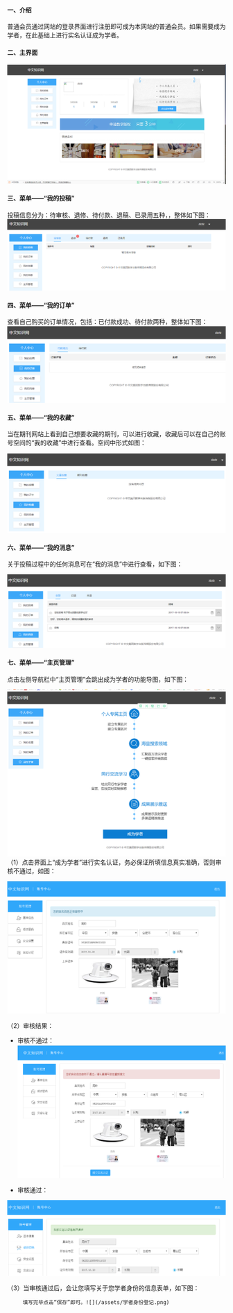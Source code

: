 #### 一、介绍

普通会员通过网站的登录界面进行注册即可成为本网站的普通会员。如果需要成为学者，在此基础上进行实名认证成为学者。

#### 二、主界面

![](/assets/会员主界面.png)



#### 三、菜单——“我的投稿”

投稿信息分为：待审核、退修、待付款、退稿、已录用五种，，整体如下图：![](/assets/会员我的投稿.png)

#### 四、菜单——“我的订单”

查看自己购买的订单情况，包括：已付款成功、待付款两种，整体如下图：![](/assets/会员订单.png)

#### 五、菜单——“我的收藏”

当在期刊网站上看到自己想要收藏的期刊，可以进行收藏，收藏后可以在自己的账号空间的“我的收藏”中进行查看。空间中形式如图：

![](/assets/会员收藏.png)

#### 六、菜单——“我的消息”

关于投稿过程中的任何消息可在“我的消息”中进行查看，如下图：

![](/assets/会员消息.png)

#### 七、菜单——“主页管理”

点击左侧导航栏中“主页管理”会跳出成为学者的功能导图，如下图：

![](/assets/会员主页管理.png)（1）点击界面上“成为学者”进行实名认证，务必保证所填信息真实准确，否则审核不通过，如图：

![](/assets/会员实名认证.png)

（2）审核结果：

* 审核不通过：![](/assets/审核不通过.png)

* 审核通过：

![](/assets/审核通过.png)

（3）当审核通过后，会让您填写关于您学者身份的信息表单，如下图：

         填写完毕点击“保存”即可。![](/assets/学者身份登记.png)

